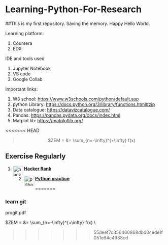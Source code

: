# Learning-Python-For-Research
##This is my first repository. Saving the memory. Happy Hello World.

</r>Learning platform:</r>
1. Coursera
2. EDX

IDE and tools used
1. Jupyter Notebook
2. VS code
3. Google Collab

Important links:

1. W3 school: https://www.w3schools.com/python/default.asp
2. python Library: https://docs.python.org/3/library/functions.html#zip
3. Data catalogue: https://datavizcatalogue.com/
4. Pandas: https://pandas.pydata.org/docs/index.html
5. Matplot lib: https://matplotlib.org/


<<<<<<< HEAD
> <p align ="center"> $ZEM = &= \sum_{n=-\infty}^{+\infty} f(x) </p>

## Exercise Regularly

1. <a href="https://www.hackerrank.com/dashboard"> <img align="left" alt="hacker Rank" width="32px" src="https://upload.wikimedia.org/wikipedia/commons/4/40/HackerRank_Icon-1000px.png"></a>[**Hacker Rank**](https://www.hackerrank.com/dashboard")

</b>

2. <a href="https://www.practicepython.org/"><img align="left" alt="prthon practice" width= "32px" src="https://www.practicepython.org/assets/img/logo.png"></a>[**Python practice**](https://www.practicepython.org/)

</b>


=======
### learn git
progit.pdf

$ZEM = &= \sum_{n=-\infty}^{+\infty} f(x) \\
>>>>>>> 55deef7c356460868dbd0cede1f051e64c4988cd

